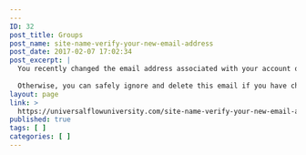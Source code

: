 ```yaml
---
---
ID: 32
post_title: Groups
post_name: site-name-verify-your-new-email-address
post_date: 2017-02-07 17:02:34
post_excerpt: |
  You recently changed the email address associated with your account on {{site.name}} to {{user.email}}. If this is correct, go to the following link to confirm the change: {{{verify.url}}}
  
  Otherwise, you can safely ignore and delete this email if you have changed your mind, or if you think you have received this email in error.
layout: page
link: >
  https://universalflowuniversity.com/site-name-verify-your-new-email-address/
published: true
tags: [ ]
categories: [ ]
---
```

